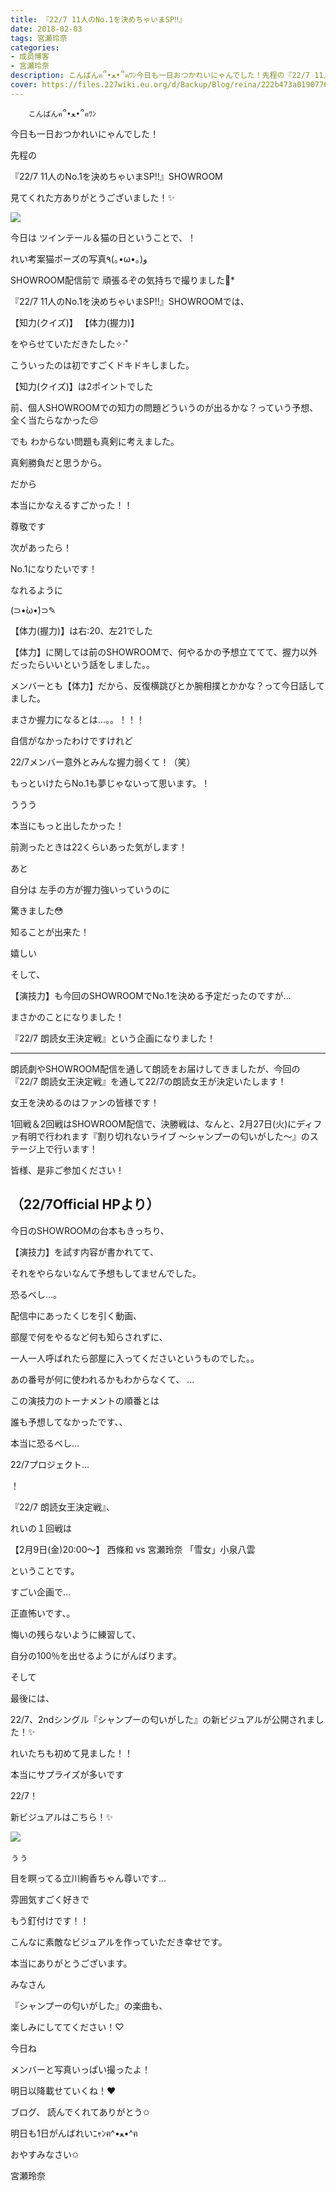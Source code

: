 ```yaml
---
title: 『22/7 11人のNo.1を決めちゃいまSP‼︎』
date: 2018-02-03
tags: 宮瀬玲奈
categories: 
- 成员博客
- 宮瀬玲奈
description: こんばんฅ՞•ﻌ•՞ฅﾜﾝ今日も一日おつかれいにゃんでした！先程の『22/7 11人のNo.1を決めちゃいまSP‼︎』SHOWROOM見てくれた方ありがとうございました！✨...
cover: https://files.227wiki.eu.org/d/Backup/Blog/reina/222b473a0190776df1e4776845476.png 
---
```


        こんばんฅ՞•ﻌ•՞ฅﾜﾝ




今日も一日おつかれいにゃんでした！





先程の

『22/7 11人のNo.1を決めちゃいまSP‼︎』SHOWROOM


見てくれた方ありがとうございました！✨









![](https://files.227wiki.eu.org/d/Backup/Blog/reina/222b473a0190776df1e4776845476.png)




今日は
ツインテール＆猫の日ということで、！


れい考案猫ポーズの写真٩(｡•ω•｡)و



SHOWROOM配信前で
頑張るぞの気持ちで撮りました🌙*














『22/7 11人のNo.1を決めちゃいまSP‼︎』SHOWROOMでは、


【知力(クイズ)】
【体力(握力)】

をやらせていただきたした✧‧˚




こういったのは初ですごくドキドキしました。














【知力(クイズ)】は2ポイントでした






前、個人SHOWROOMでの知力の問題どういうのが出るかな？っていう予想、全く当たらなかった😔





でも
わからない問題も真剣に考えました。





真剣勝負だと思うから。










だから

本当にかなえるすごかった！！



尊敬です









次があったら！


No.1になりたいです！





なれるように







(⊃•̀ω•́)⊃✎





















【体力(握力)】は右:20、左21でした



【体力】に関しては前のSHOWROOMで、何やるかの予想立ててて、握力以外だったらいいという話をしました。。


メンバーとも【体力】だから、反復横跳びとか腕相撲とかかな？って今日話してました。








まさか握力になるとは...。。！！！





自信がなかったわけですけれど

22/7メンバー意外とみんな握力弱くて！（笑）



もっといけたらNo.1も夢じゃないって思います。！




ううう

本当にもっと出したかった！



前測ったときは22くらいあった気がします！






あと

自分は
左手の方が握力強いっていうのに

驚きました😳






知ることが出来た！


嬉しい















そして、


【演技力】も今回のSHOWROOMでNo.1を決める予定だったのですが...



まさかのことになりました！



『22/7 朗読女王決定戦』という企画になりました！





-------

朗読劇やSHOWROOM配信を通して朗読をお届けしてきましたが、今回の『22/7 朗読女王決定戦』を通して22/7の朗読女王が決定いたします！

女王を決めるのはファンの皆様です！

1回戦＆2回戦はSHOWROOM配信で、決勝戦は、なんと、2月27日(火)にディファ有明で行われます『割り切れないライブ ～シャンプーの匂いがした～』のステージ上で行います！

皆様、是非ご参加ください！

（22/7Official HPより）
-------





今日のSHOWROOMの台本もきっちり、

【演技力】を試す内容が書かれてて、

それをやらないなんて予想もしてませんでした。







恐るべし...。










配信中にあったくじを引く動画、




部屋で何をやるなど何も知らされずに、

一人一人呼ばれたら部屋に入ってくださいというものでした。。








あの番号が何に使われるかもわからなくて、
...







この演技力のトーナメントの順番とは

誰も予想してなかったです、、











本当に恐るべし...






22/7プロジェクト...




！













『22/7 朗読女王決定戦』、


れいの１回戦は

【2月9日(金)20:00～】
西條和 vs 宮瀬玲奈 「雪女」小泉八雲

ということです。














すごい企画で...




正直怖いです、。





















悔いの残らないように練習して、


自分の100％を出せるようにがんばります。






















そして





最後には、





22/7、2ndシングル『シャンプーの匂いがした』の新ビジュアルが公開されました！✨





れいたちも初めて見ました！！







本当にサプライズが多いです


22/7！









新ビジュアルはこちら！✨



![](https://files.227wiki.eu.org/d/Backup/Blog/reina/222b473a0190776df1e4776845476-01.jpg)





ぅぅ

目を瞑ってる立川絢香ちゃん尊いです...





雰囲気すごく好きで

もう釘付けです！！





こんなに素敵なビジュアルを作っていただき幸せです。


本当にありがとうございます。











みなさん

『シャンプーの匂いがした』の楽曲も、

楽しみにしててください！♡















今日ね

メンバーと写真いっぱい撮ったよ！



明日以降載せていくね！❤︎










ブログ、
読んでくれてありがとう✩



明日も1日がんばれいﾆｬﾝฅ^•ﻌ•^ฅ









おやすみなさい✩





宮瀬玲奈


